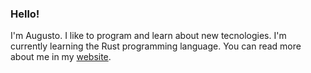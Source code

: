 ### Hello!
I'm Augusto. I like to program and learn about new tecnologies. I'm currently learning the Rust programming language.
You can read more about me in my [website](https://augustogunsch.xyz).

<!--
**augustogunsch/augustogunsch** is a ✨ _special_ ✨ repository because its `README.md` (this file) appears on your GitHub profile.

Here are some ideas to get you started:

- 🔭 I’m currently working on ...
- 🌱 I’m currently learning ...
- 👯 I’m looking to collaborate on ...
- 🤔 I’m looking for help with ...
- 💬 Ask me about ...
- 📫 How to reach me: ...
- 😄 Pronouns: ...
- ⚡ Fun fact: ...
-->
